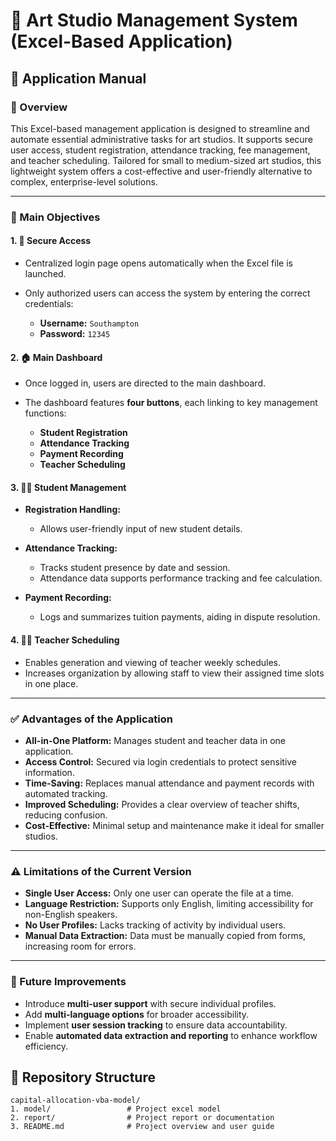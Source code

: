 # 🎨 Art Studio Management System (Excel-Based Application)

## 📘 Application Manual

### 📌 Overview

This Excel-based management application is designed to streamline and automate essential administrative tasks for art studios. It supports secure user access, student registration, attendance tracking, fee management, and teacher scheduling. Tailored for small to medium-sized art studios, this lightweight system offers a cost-effective and user-friendly alternative to complex, enterprise-level solutions.

---

### 🎯 Main Objectives

#### 1. 🔐 Secure Access

* Centralized login page opens automatically when the Excel file is launched.
* Only authorized users can access the system by entering the correct credentials:

  * **Username:** `Southampton`
  * **Password:** `12345`

#### 2. 🏠 Main Dashboard

* Once logged in, users are directed to the main dashboard.
* The dashboard features **four buttons**, each linking to key management functions:

  * **Student Registration**
  * **Attendance Tracking**
  * **Payment Recording**
  * **Teacher Scheduling**

#### 3. 👩‍🎨 Student Management

* **Registration Handling:**

  * Allows user-friendly input of new student details.
* **Attendance Tracking:**

  * Tracks student presence by date and session.
  * Attendance data supports performance tracking and fee calculation.
* **Payment Recording:**

  * Logs and summarizes tuition payments, aiding in dispute resolution.

#### 4. 👨‍🏫 Teacher Scheduling

* Enables generation and viewing of teacher weekly schedules.
* Increases organization by allowing staff to view their assigned time slots in one place.

---

### ✅ Advantages of the Application

* **All-in-One Platform:** Manages student and teacher data in one application.
* **Access Control:** Secured via login credentials to protect sensitive information.
* **Time-Saving:** Replaces manual attendance and payment records with automated tracking.
* **Improved Scheduling:** Provides a clear overview of teacher shifts, reducing confusion.
* **Cost-Effective:** Minimal setup and maintenance make it ideal for smaller studios.

---

### ⚠️ Limitations of the Current Version

* **Single User Access:** Only one user can operate the file at a time.
* **Language Restriction:** Supports only English, limiting accessibility for non-English speakers.
* **No User Profiles:** Lacks tracking of activity by individual users.
* **Manual Data Extraction:** Data must be manually copied from forms, increasing room for errors.

---

### 🚀 Future Improvements

* Introduce **multi-user support** with secure individual profiles.
* Add **multi-language options** for broader accessibility.
* Implement **user session tracking** to ensure data accountability.
* Enable **automated data extraction and reporting** to enhance workflow efficiency.

## 📂 Repository Structure

```
capital-allocation-vba-model/
1. model/                 # Project excel model
2. report/                # Project report or documentation
3. README.md              # Project overview and user guide
```
